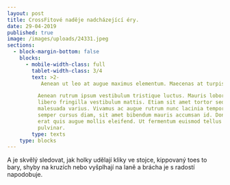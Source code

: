 ```yaml
---
layout: post
title: CrossFitové naděje nadcházející éry.
date: 29-04-2019
published: true
image: /images/uploads/24331.jpeg
sections:
  - block-margin-bottom: false
    blocks:
      - mobile-width-class: full
        tablet-width-class: 3/4
        text: >2-
           Aenean ut leo at augue maximus elementum. Maecenas at turpis accumsan, vulputate nisl at, maximus dolor. Curabitur mollis rhoncus aliquet. Sed arcu lorem, interdum accumsan posuere ac, gravida eu quam. Curabitur dictum quam erat, in venenatis libero facilisis in. Nulla pharetra dolor at ante facilisis, vitae tempus sapien finibus. Pellentesque malesuada porta hendrerit. Phasellus sagittis, urna et vehicula tempus, odio ipsum elementum risus, sed mattis urna augue egestas risus. Fusce tincidunt rutrum justo, vitae mollis mauris accumsan rhoncus. Suspendisse sodales quam velit, vitae consectetur nunc posuere at. Nunc scelerisque pellentesque urna, in tristique dolor.

          Aenean rutrum ipsum vestibulum tristique luctus. Mauris lobortis
          libero fringilla vestibulum mattis. Etiam sit amet tortor sed sapien
          malesuada varius. Vivamus ac augue rutrum nunc lacinia tempor. Etiam
          semper cursus diam, sit amet bibendum mauris accumsan id. Donec et
          erat quis augue mollis eleifend. Ut fermentum euismod tellus porta
          pulvinar.
        type: texts
    type: blocks
---
```

A je skvělý sledovat, jak holky udělají kliky ve stojce, kippovaný toes to bary, shyby na kruzích nebo vyšplhají na laně a brácha je s radostí napodobuje.
